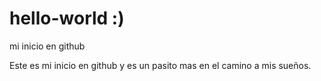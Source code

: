 # hello-world :)
mi inicio en github

Este es mi inicio en github y es un pasito mas en el camino a mis sueños.
